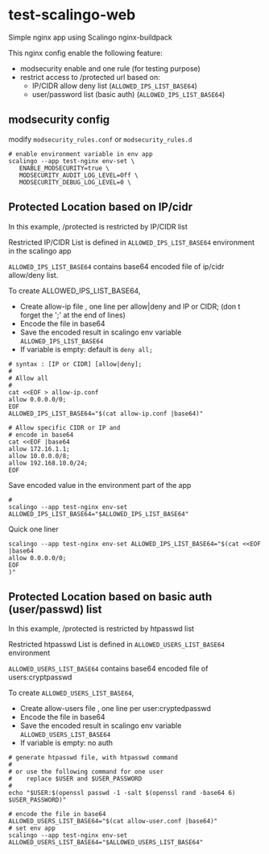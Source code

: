 # test-scalingo-web

Simple nginx app using Scalingo nginx-buildpack

This nginx config enable the following feature:
 - modsecurity enable and one rule (for testing purpose)
 - restrict access to /protected url based on:
   - IP/CIDR allow deny list (`ALLOWED_IPS_LIST_BASE64`)
   - user/password list (basic auth) (`ALLOWED_IPS_LIST_BASE64`)

## modsecurity config
modify `modsecurity_rules.conf` or `modsecurity_rules.d`

```
# enable environment variable in env app
scalingo --app test-nginx env-set \
   ENABLE_MODSECURITY=true \
   MODSECURITY_AUDIT_LOG_LEVEL=Off \
   MODSECURITY_DEBUG_LOG_LEVEL=0 \
```

## Protected Location based on IP/cidr
In this example, /protected is restricted by IP/CIDR list

Restricted IP/CIDR List is defined in `ALLOWED_IPS_LIST_BASE64` environment in the scalingo app

`ALLOWED_IPS_LIST_BASE64` contains base64 encoded file of ip/cidr allow/deny list.

To create ALLOWED_IPS_LIST_BASE64,
- Create allow-ip file , one line per allow|deny and IP or CIDR; (don t forget the ';' at the end of lines)
- Encode the file in base64
- Save the encoded result in scalingo env variable `ALLOWED_IPS_LIST_BASE64`
- If variable is empty: default is `deny all;`

```
# syntax : [IP or CIDR] [allow|deny];
#
# Allow all
#
cat <<EOF > allow-ip.conf
allow 0.0.0.0/0;
EOF
ALLOWED_IPS_LIST_BASE64="$(cat allow-ip.conf |base64)"
```

```
# Allow specific CIDR or IP and
# encode in base64
cat <<EOF |base64
allow 172.16.1.1;
allow 10.0.0.0/8;
allow 192.168.10.0/24;
EOF
```
Save encoded value in the environment part of the app
```
#
scalingo --app test-nginx env-set ALLOWED_IPS_LIST_BASE64="$ALLOWED_IPS_LIST_BASE64"
```

Quick one liner
```
scalingo --app test-nginx env-set ALLOWED_IPS_LIST_BASE64="$(cat <<EOF |base64
allow 0.0.0.0/0;
EOF
)"
```

## Protected Location based on basic auth (user/passwd) list

In this example, /protected is restricted by htpasswd list

Restricted htpasswd List is defined in `ALLOWED_USERS_LIST_BASE64` environment

`ALLOWED_USERS_LIST_BASE64` contains base64 encoded file of users:cryptpasswd


To create `ALLOWED_USERS_LIST_BASE64`,
- Create allow-users file , one line per user:cryptedpasswd
- Encode the file in base64
- Save the encoded result in scalingo env variable `ALLOWED_USERS_LIST_BASE64`
- If variable is empty: no auth

```
# generate htpasswd file, with htpasswd command
#
# or use the following command for one user
#    replace $USER and $USER_PASSWORD
#
echo "$USER:$(openssl passwd -1 -salt $(openssl rand -base64 6) $USER_PASSWORD)"
```

```
# encode the file in base64
ALLOWED_USERS_LIST_BASE64="$(cat allow-user.conf |base64)"
# set env app
scalingo --app test-nginx env-set ALLOWED_USERS_LIST_BASE64="$ALLOWED_USERS_LIST_BASE64"
```
